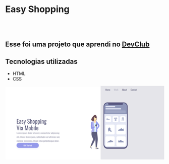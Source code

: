 <h1>Easy Shopping</h1>
<br>
<br>
<h2>Esse foi uma projeto que aprendi no <a href="https://rodolfomori.com.br/devclub">DevClub</a></h2>

<h2>Tecnologias utilizadas</h2>

 - HTML
 - CSS

<p> <img src="https://github.com/Thiagogssx/projeto-site-responsivo/blob/master/assets/desktop.png?raw=true">
